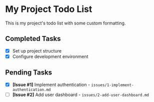 # My Project Todo List

This is my project's todo list with some custom formatting.

## Completed Tasks
- [x] Set up project structure
- [x] Configure development environment

## Pending Tasks
- [x] **[Issue #1]** Implement authentication - `issues/1-implement-authentication.md`
- [ ] **[Issue #2]** Add user dashboard - `issues/2-add-user-dashboard.md`
